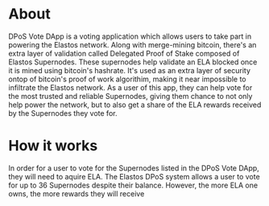 # About

DPoS Vote DApp is a voting application which allows users to take part in powering the Elastos network. Along with merge-mining bitcoin, there's an extra layer of validation called Delegated Proof of Stake composed of Elastos Supernodes. These supernodes help validate an ELA blocked once it is mined using bitcoin's hashrate. It's used as an extra layer of security ontop of bitcoin's proof of work algorithim, making it near impossible to infiltrate the Elastos network. As a user of this app, they can help vote for the most trusted and reliable Supernodes, giving them chance to not only help power the network, but to also get a share of the ELA rewards received by the Supernodes they vote for. 

# How it works

In order for a user to vote for the Supernodes listed in the DPoS Vote DApp, they will need to aquire ELA. The Elastos DPoS system allows a user to vote for up to 36 Supernodes despite their balance. However, the more ELA one owns, the more rewards they will receive

